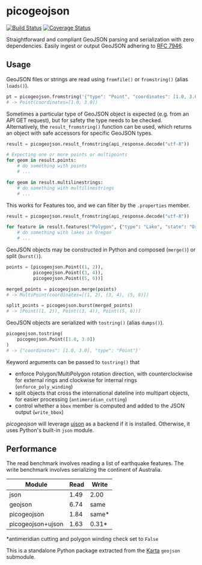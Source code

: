 # picogeojson

[![Build Status](https://travis-ci.org/fortyninemaps/picogeojson.svg?branch=master)](https://travis-ci.org/fortyninemaps/picogeojson)
[![Coverage Status](https://coveralls.io/repos/github/fortyninemaps/picogeojson/badge.svg?branch=master)](https://coveralls.io/github/fortyninemaps/picogeojson?branch=master)

Straightforward and compliant GeoJSON parsing and serialization with zero
dependencies. Easily ingest or output GeoJSON adhering to
[RFC 7946](https://tools.ietf.org/html/rfc7946).

## Usage

GeoJSON files or strings are read using `fromfile()` or `fromstring()` (alias
`loads()`).

```python
pt = picogeojson.fromstring('{"type": "Point", "coordinates": [1.0, 3.0]}')
# -> Point(coordinates=[1.0, 3.0])
```

Sometimes a particular type of GeoJSON object is expected (e.g. from an API GET
request), but for safety the type needs to be checked. Alternatively, the
`result_fromstring()` function can be used, which returns an object with safe
accessors for specific GeoJSON types.

```python
result = picogeojson.result_fromstring(api_response.decode("utf-8"))

# Expecting one or more points or multipoints
for geom in result.points:
    # do something with points
    # ...

for geom in result.multilinestrings:
    # do something with multilinestrings
    # ...
```

This works for Features too, and we can filter by the `.properties` member.

```python
result = picogeojson.result_fromstring(api_response.decode("utf-8"))

for feature in result.features("Polygon", {"type": "Lake", "state": "Oregon"}):
    # do something with lakes in Oregon
    # ...
```

GeoJSON objects may be constructed in Python and composed (`merge()`) or split
(`burst()`).

```python
points = [picogeojson.Point((1, 2)),
          picogeojson.Point((3, 4)),
          picogeojson.Point((5, 6))]

merged_points = picogeojson.merge(points)
# -> MultiPoint(coordinates=[(1, 2), (3, 4), (5, 6)])

split_points = picogeojson.burst(merged_points)
# -> [Point((1, 2)), Point((3, 4)), Point((5, 6))]
```

GeoJSON objects are serialized with `tostring()` (alias `dumps()`).

```python
picogeojson.tostring(
    picogeojson.Point([1.0, 3.0])
)
# -> {"coordinates": [1.0, 3.0], "type": "Point"}'
```

Keyword arguments can be passed to `tostring()` that
- enforce Polygon/MultiPolygon rotation direction, with counterclockwise for
  external rings and clockwise for internal rings (`enforce_poly_winding`)
- split objects that cross the international dateline into multipart objects,
  for easier processing (`antimeridian_cutting`)
- control whether a `bbox` member is computed and added to the JSON output
  (`write_bbox`)

*picogeojson* will leverage [ujson](https://pypi.python.org/pypi/ujson) as a
backend if it is installed. Otherwise, it uses Python's built-in `json` module.

## Performance

The read benchmark involves reading a list of earthquake features. The write
benchmark involves serializing the continent of Australia.


|Module             |Read   |Write  |
|-------------------|-------|-------|
|json               |1.49   |2.00   |
|geojson            |6.74   |same   |
|picogeojson        |1.84   |same\* |
|picogeojson+ujson  |1.63   |0.31\* |

\*antimeridian cutting and polygon winding check set to `False`

This is a standalone Python package extracted from the
[Karta](https://karta.fortyninemaps.com) `geojson` submodule.
